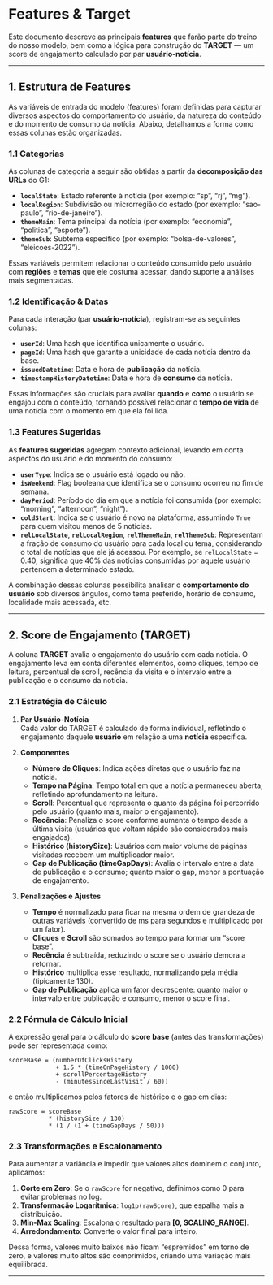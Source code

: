 # Features & Target

Este documento descreve as principais **features** que farão parte do treino do nosso modelo, bem como a lógica para construção do **TARGET** — um score de engajamento calculado por par **usuário-notícia**.

---

## 1. Estrutura de Features

As variáveis de entrada do modelo (features) foram definidas para capturar diversos aspectos do comportamento do usuário, da natureza do conteúdo e do momento de consumo da notícia. Abaixo, detalhamos a forma como essas colunas estão organizadas.

### 1.1 Categorias

As colunas de categoria a seguir são obtidas a partir da **decomposição das URLs** do G1:

- **`localState`**: Estado referente à notícia (por exemplo: “sp”, “rj”, “mg”).  
- **`localRegion`**: Subdivisão ou microrregião do estado (por exemplo: “sao-paulo”, “rio-de-janeiro”).  
- **`themeMain`**: Tema principal da notícia (por exemplo: “economia”, “politica”, “esporte”).  
- **`themeSub`**: Subtema específico (por exemplo: “bolsa-de-valores”, “eleicoes-2022”).

Essas variáveis permitem relacionar o conteúdo consumido pelo usuário com **regiões** e **temas** que ele costuma acessar, dando suporte a análises mais segmentadas.

### 1.2 Identificação & Datas

Para cada interação (par **usuário-notícia**), registram-se as seguintes colunas:

- **`userId`**: Uma hash que identifica unicamente o usuário.  
- **`pageId`**: Uma hash que garante a unicidade de cada notícia dentro da base.  
- **`issuedDatetime`**: Data e hora de **publicação** da notícia.  
- **`timestampHistoryDatetime`**: Data e hora de **consumo** da notícia.

Essas informações são cruciais para avaliar **quando** e **como** o usuário se engajou com o conteúdo, tornando possível relacionar o **tempo de vida** de uma notícia com o momento em que ela foi lida.

### 1.3 Features Sugeridas

As **features sugeridas** agregam contexto adicional, levando em conta aspectos do usuário e do momento do consumo:

- **`userType`**: Indica se o usuário está logado ou não.  
- **`isWeekend`**: Flag booleana que identifica se o consumo ocorreu no fim de semana.  
- **`dayPeriod`**: Período do dia em que a notícia foi consumida (por exemplo: “morning”, “afternoon”, “night”).  
- **`coldStart`**: Indica se o usuário é novo na plataforma, assumindo `True` para quem visitou menos de 5 notícias.  
- **`relLocalState`**, **`relLocalRegion`**, **`relThemeMain`**, **`relThemeSub`**: Representam a fração de consumo do usuário para cada local ou tema, considerando o total de notícias que ele já acessou. Por exemplo, se `relLocalState` = 0.40, significa que 40% das notícias consumidas por aquele usuário pertencem a determinado estado.

A combinação dessas colunas possibilita analisar o **comportamento do usuário** sob diversos ângulos, como tema preferido, horário de consumo, localidade mais acessada, etc.

---

## 2. Score de Engajamento (TARGET)

A coluna **TARGET** avalia o engajamento do usuário com cada notícia. O engajamento leva em conta diferentes elementos, como cliques, tempo de leitura, percentual de scroll, recência da visita e o intervalo entre a publicação e o consumo da notícia.

### 2.1 Estratégia de Cálculo

1. **Par Usuário-Notícia**  
   Cada valor do TARGET é calculado de forma individual, refletindo o engajamento daquele **usuário** em relação a uma **notícia** específica.

2. **Componentes**  
   - **Número de Cliques**: Indica ações diretas que o usuário faz na notícia.  
   - **Tempo na Página**: Tempo total em que a notícia permaneceu aberta, refletindo aprofundamento na leitura.  
   - **Scroll**: Percentual que representa o quanto da página foi percorrido pelo usuário (quanto mais, maior o engajamento).  
   - **Recência**: Penaliza o score conforme aumenta o tempo desde a última visita (usuários que voltam rápido são considerados mais engajados).  
   - **Histórico (historySize)**: Usuários com maior volume de páginas visitadas recebem um multiplicador maior.  
   - **Gap de Publicação (timeGapDays)**: Avalia o intervalo entre a data de publicação e o consumo; quanto maior o gap, menor a pontuação de engajamento.

3. **Penalizações e Ajustes**  
   - **Tempo** é normalizado para ficar na mesma ordem de grandeza de outras variáveis (convertido de ms para segundos e multiplicado por um fator).  
   - **Cliques** e **Scroll** são somados ao tempo para formar um “score base”.  
   - **Recência** é subtraída, reduzindo o score se o usuário demora a retornar.  
   - **Histórico** multiplica esse resultado, normalizando pela média (tipicamente 130).  
   - **Gap de Publicação** aplica um fator decrescente: quanto maior o intervalo entre publicação e consumo, menor o score final.

### 2.2 Fórmula de Cálculo Inicial

A expressão geral para o cálculo do **score base** (antes das transformações) pode ser representada como:

~~~text
scoreBase = (numberOfClicksHistory
             + 1.5 * (timeOnPageHistory / 1000)
             + scrollPercentageHistory
             - (minutesSinceLastVisit / 60))
~~~

e então multiplicamos pelos fatores de histórico e o gap em dias:

~~~text
rawScore = scoreBase
           * (historySize / 130)
           * (1 / (1 + (timeGapDays / 50)))
~~~

### 2.3 Transformações e Escalonamento

Para aumentar a variância e impedir que valores altos dominem o conjunto, aplicamos:

1. **Corte em Zero**: Se o `rawScore` for negativo, definimos como 0 para evitar problemas no log.
2. **Transformação Logarítmica**: `log1p(rawScore)`, que espalha mais a distribuição.
3. **Min-Max Scaling**: Escalona o resultado para **[0, SCALING_RANGE]**.
4. **Arredondamento**: Converte o valor final para inteiro.

Dessa forma, valores muito baixos não ficam “espremidos” em torno de zero, e valores muito altos são comprimidos, criando uma variação mais equilibrada.

---
